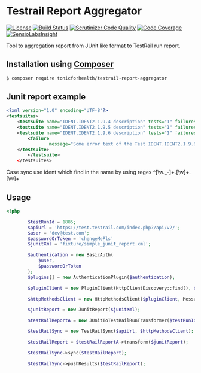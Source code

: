 # Testrail Report Aggregator
[![License](https://img.shields.io/github/license/tonicforhealth/testrail-report-aggregator.svg?maxAge=2592000)](LICENSE.md)
[![Build Status](https://travis-ci.org/tonicforhealth/testrail-report-aggregator.svg?branch=master)](https://travis-ci.org/tonicforhealth/testrail-report-aggregator)
[![Scrutinizer Code Quality](https://scrutinizer-ci.com/g/tonicforhealth/testrail-report-aggregator/badges/quality-score.png?b=master)](https://scrutinizer-ci.com/g/tonicforhealth/testrail-report-aggregator/?branch=master)
[![Code Coverage](https://scrutinizer-ci.com/g/tonicforhealth/testrail-report-aggregator/badges/coverage.png?b=master)](https://scrutinizer-ci.com/g/tonicforhealth/testrail-report-aggregator/?branch=master)
[![SensioLabsInsight](https://insight.sensiolabs.com/projects/e067099c-fbc2-4c9f-849c-d3c1960aa870/mini.png)](https://insight.sensiolabs.com/projects/e067099c-fbc2-4c9f-849c-d3c1960aa870)


Tool to aggregation report from JUnit like format to TestRail run report.

## Installation using [Composer](http://getcomposer.org/)

```bash
$ composer require tonicforhealth/testrail-report-aggregator
```

## Junit report example 

```xml
<?xml version="1.0" encoding="UTF-8"?>
<testsuites>
    <testsuite name="IDENT.IDENT2.1.9.4 description" tests="1" failures="0"/>
    <testsuite name="IDENT.IDENT2.1.9.5 description" tests="1" failures="0"/>
    <testsuite name="IDENT.IDENT2.1.9.6 description" tests="1" failures="1">
        <failure
                message="Some error text of the Test IDENT.IDENT2.1.9.6"/>
    </testsuite>
        </testsuite>
    </testsuites>

```
Case sync use ident which find in the name by using regex ^[\w._-]+\.[\w]+\.[\w]+
## Usage

```php
<?php

        $testRunId = 1885;
        $apiUrl = 'https://test.testrail.com/index.php?/api/v2/';
        $user = 'dev@test.com';
        $passwordOrToken = 'chengeMePls'
        $junitXml = 'fixture/simple_junit_report.xml';

        $authentication = new BasicAuth(
            $user,
            $passwordOrToken
        );
        $plugins[] = new AuthenticationPlugin($authentication);

        $pluginClient = new PluginClient(HttpClientDiscovery::find(), $plugins);

        $httpMethodsClient = new HttpMethodsClient($pluginClient, MessageFactoryDiscovery::find());

        $junitReport = new JunitReport($junitXml);

        $testRailReportA = new JUnitToTestRailRunTransformer($testRunId);

        $testRailSync = new TestRailSync($apiUrl, $httpMethodsClient);

        $testRailReport = $testRailReportA->transform($junitReport);

        $testRailSync->sync($testRailReport);

        $testRailSync->pushResults($testRailReport);

```
